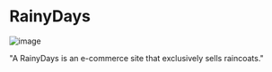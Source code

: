 # RainyDays
![image](https://www.shopnorwaymks.no/wp-content/uploads/2024/02/Screenshot-2023-12-10-200419.png)

"A RainyDays is an e-commerce site that exclusively sells raincoats."
